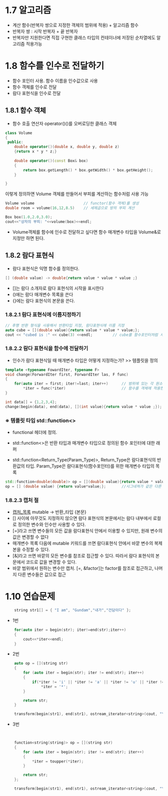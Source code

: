 # 1.7 알고리즘
- 계산 함수(반복자 쌍으로 지정한 객체의 범위에 적용) + 알고리즘 함수
- 반복자 쌍 : 시작 반복자 + 끝 반복자
- 반복자만 지원한다면 직접 구현한 클래스 타입의 컨테이너에 저장된 순차열에도 알고리즘 적용가능

# 1.8 함수를 인수로 전달하기
- 함수 포인터 사용. 함수 이름을 인수값으로 사용
- 함수 객체를 인수로 전달
- 람다 표현식을 인수로 전달

## 1.8.1 함수 객체
 - 함수 호출 연산자 operator()()를 오버로딩한 클래스 객체
 ```C++
 class Volume
 {
  public:
     double operator()(double x, double y, double z)
     {return x * y * z;}
     
     double operator()(const Box& box)
     {
         return box.getLength() * box.getWidth() * box.getHeight();
     }

 }
 ```
 이렇게 정의하면 Volume 객체를 만들어서 부피를 계산하는 함수처럼 사용 가능
 ```C++
 Volume volume                      // functor(함수 객체)를 생성
 double room = volume(16,12,8.5)    // 세제곱으로 방의 부피 계산
 
 Box box(1.0,2.0,3.0);
 cout<<"상자의 부피: "<<volume(box)<<endl;
 ```
 - Volume객체를 함수에 인수로 전달하고 싶다면 함수 매개변수 타입을 Volume&로 지정만 하면 된다.

## 1.8.2 람다 표현식
- 람다 표현식은 익명 함수를 정의한다. 
```C++
[] (double value) -> double{return value * value * value ;}
```
- []는 람다 소개자로 람다 표현식의 시작을 표시한다
- ()에는 람다 매개변수 목록을 쓴다
- {}에는 람다 표현식의 본문을 쓴다. 
### 1.8.2.1 람다 표현식에 이름지정하기
```C++
// 후행 반환 형식을 사용해서 반환타입 지정, 람다표현식에 이름 지정
auto cube = [](double value){return value * value * value;};
cout << "cubed is :" << cube(3) <<endl;         // cube를 함수포인터처럼 사용
```
### 1.8.2.2 람다 표현식을 함수에 전달하기
- 인수가 람다 표현식일 때 매개변수 타입은 어떻게 지정하는가?  >> 템플릿을 정의
```C++
template <typename FowardIter, typename F>
void change(ForwardIter first, ForwardIter las, F func)
{
    for(auto iter = first; iter!=last; iter++)      // 범위에 있는 각 원소에 대해
        *iter = func(*iter)                         // 함수를 객체에 적용한다
}

int data[] = {1,2,3,4};
change(begin(data), end(data), [](int value){return value * value ;});
```
### ※ 템플릿 타입 std::function<>
- functional 헤더에 정의. 
- std::function<>은 반환 타입과 매개변수 타입으로 정의된 함수 포인터에 대한 래퍼

- std::function<Return_Type(Param_Type)>, Return_Type은 람다표현식의 반환값의 타입. Param_Type은 람다표현식(함수포인터)를 위한 매개변수 타입의 목록
```C++
std::function<double(double)> op = [](double value){return value * value * value};
op = [] (double value) {return value*value;};       //시그네쳐가 같은 다른 함수로 재정의
```

### 1.8.2.3 캡처 절
- [캡처_목록](매개변수_목록) mutable -> 반환_타입 {본문}
- [] 사이에 아무것도 지정하지 않으면 람다 표현식의 본문에서는 람다 내부에서 로컬로 정의한 변수와 인수만 사용할 수 있다. 
- [=]라고 쓰면 변수들의 모든 값을 람다표현식 안에서 이용할 수 있지만, 원래 변수의 값은 변경할 수 없다
- 매개변수 목록 다음에 mutable 키워드를 쓰면 람다표현식 안에서 바깥 변수의 복제본을 수정할 수 있다.
- [&]라고 쓰면 바깥의 모든 변수를 참조로 접근할 수 있다. 따라서 람다 표현식의 본문에서 코드로 값을 변경할 수 있다. 
- 바깥 범위에서 원하는 변수만 캡처. [=, &factor]는 factor를 참조로 접근하고, 나머지 다른 변수들은 값으로 접근 

# 1.10 연습문제
```C++
    string str1[] = { "I am", "Gundam","내가","건담이다" };
```

- 1번
```C++
    for(auto iter = begin(str); iter!=end(str);iter++)
    {
        cout<<*iter<<endl;
    }
```
- 2번
```C++
    auto op = [](string str)
    {
        for (auto iter = begin(str); iter != end(str); iter++)
        {
            if(*iter != 'i' || *iter != 'a' || *iter != 'u' || *iter != 'o' || *iter != 'e')
                *iter = '*';
        }

        return str;
    }

    transform(begin(str1), end(str1), ostream_iterator<string>(cout, "\n"), op);

```

- 3번
```C++
	

	function<string(string)> op = [](string str)
	{
		for (auto iter = begin(str); iter != end(str); iter++)
		{
			*iter = toupper(*iter);
		}

		return str;
	};

	transform(begin(str1), end(str1), ostream_iterator<string>(cout, "\n"), op);
```